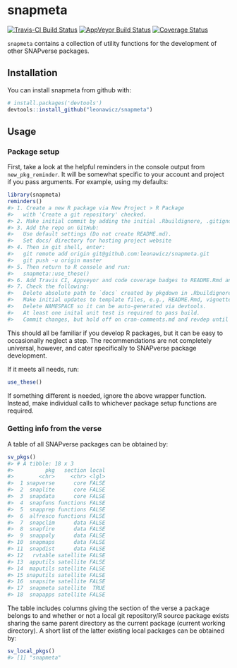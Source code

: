 
<!-- README.md is generated from README.Rmd. Please edit that file -->
snapmeta
========

[![Travis-CI Build Status](https://travis-ci.org/leonawicz/snapmeta.svg?branch=master)](https://travis-ci.org/leonawicz/snapmeta) [![AppVeyor Build Status](https://ci.appveyor.com/api/projects/status/github/leonawicz/snapmeta?branch=master&svg=true)](https://ci.appveyor.com/project/leonawicz/snapmeta) [![Coverage Status](https://img.shields.io/codecov/c/github/leonawicz/snapmeta/master.svg)](https://codecov.io/github/leonawicz/snapmeta?branch=master)

`snapmeta` contains a collection of utility functions for the development of other SNAPverse packages.

Installation
------------

You can install snapmeta from github with:

``` r
# install.packages('devtools')
devtools::install_github("leonawicz/snapmeta")
```

Usage
-----

### Package setup

First, take a look at the helpful reminders in the console output from `new_pkg_reminder`. It will be somewhat specific to your account and project if you pass arguments. For example, using my defaults:

``` r
library(snapmeta)
reminders()
#> 1. Create a new R package via New Project > R Package
#>   with 'Create a git repository' checked.
#> 2. Make initial commit by adding the initial .Rbuildignore, .gitignore and [pkgname].Rproj files.
#> 3. Add the repo on GitHub:
#>   Use default settings (Do not create README.md).
#>   Set docs/ directory for hosting project website
#> 4. Then in git shell, enter:
#>   git remote add origin git@github.com:leonawicz/snapmeta.git
#>   git push -u origin master
#> 5. Then return to R console and run:
#>   snapmeta::use_these()
#> 6. Add Travis CI, Appveyor and code coverage badges to README.Rmd and add projects on respective sites.
#> 7. Check the following:
#>   Delete absolute path to `docs` created by pkgdown in .Rbuildignore.
#>   Make initial updates to template files, e.g., README.Rmd, vignette Rmd file, LICENSE.md.
#>   Delete NAMESPACE so it can be auto-generated via devtools.
#>   At least one inital unit test is required to pass build.
#>   Commit changes, but hold off on cran-comments.md and revdep until meaningful.
```

This should all be familiar if you develop R packages, but it can be easy to occasionally neglect a step. The recommendations are not completely universal, however, and cater specifically to SNAPverse package development.

If it meets all needs, run:

``` r
use_these()
```

If something different is needed, ignore the above wrapper function. Instead, make individual calls to whichever package setup functions are required.

### Getting info from the verse

A table of all SNAPverse packages can be obtained by:

``` r
sv_pkgs()
#> # A tibble: 18 x 3
#>          pkg   section local
#>        <chr>     <chr> <lgl>
#>  1 snapverse      core FALSE
#>  2  snaplite      core FALSE
#>  3  snapdata      core FALSE
#>  4  snapfuns functions FALSE
#>  5  snapprep functions FALSE
#>  6  alfresco functions FALSE
#>  7  snapclim      data FALSE
#>  8  snapfire      data FALSE
#>  9  snappoly      data FALSE
#> 10  snapmaps      data FALSE
#> 11  snapdist      data FALSE
#> 12   rvtable satellite FALSE
#> 13  apputils satellite FALSE
#> 14  maputils satellite FALSE
#> 15 snaputils satellite FALSE
#> 16  snapsite satellite FALSE
#> 17  snapmeta satellite  TRUE
#> 18  snapapps satellite FALSE
```

The table includes columns giving the section of the verse a package belongs to and whether or not a local git repository/R source package exists sharing the same parent directory as the current package (current working directory). A short list of the latter existing local packages can be obtained by:

``` r
sv_local_pkgs()
#> [1] "snapmeta"
```
